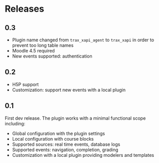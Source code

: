 # Releases

## 0.3

- Plugin name changed from `trax_xapi_agent` to `trax_xapi` in order to prevent too long table names
- Moodle 4.5 required
- New events supported: authentication

## 0.2

- H5P support
- Customization: support new events with a local plugin

## 0.1

First dev release. The plugin works with a minimal functional scope including:

- Global configuration with the plugin settings
- Local configuration with course blocks
- Supported sources: real time events, database logs 
- Supported events: navigation, completion, grading
- Customization with a local plugin providing modelers and templates
